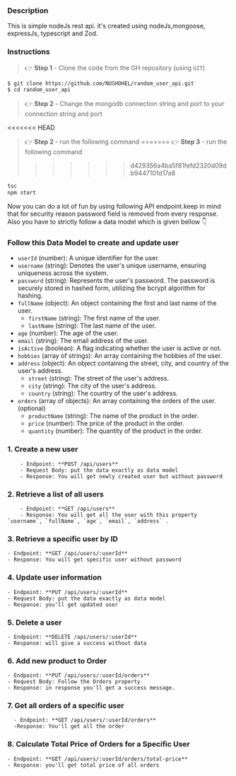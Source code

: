 ### Description

This is simple nodeJs rest api. it's created using nodeJs,mongoose, expressJs, typescript and Zod.

### Instructions

> 👉 **Step 1** - Clone the code from the GH repository (using `GIT`)

```bash
$ git clone https://github.com/NUSHOHEL/random_user_api.git
$ cd random_user_api
```
> 👉 **Step 2** - Change the mongodb connection string and port to your connection string and port

<<<<<<< HEAD
> 👉 **Step 2** - run the following command
=======
> 👉 **Step 3** - run the following command
>>>>>>> d429356a4ba5f81fefd2320d09db9447101d17a8

```bash
tsc
npm start
```
Now you can do a lot of fun by using following API endpoint.keep in mind that for security reason password field is removed from every response. Also you have to strictly follow a data model which is given bellow 👇

### Follow this Data Model to create and update user
- `userId` (number): A unique identifier for the user.
- `username` (string): Denotes the user's unique username, ensuring uniqueness across the system.
- `password` (string): Represents the user's password. The password is securely stored in hashed form, utilizing the bcrypt algorithm for hashing.
- `fullName` (object): An object containing the first and last name of the user.
    - `firstName` (string): The first name of the user.
    - `lastName` (string): The last name of the user.
- `age` (number): The age of the user.
- `email` (string): The email address of the user.
- `isActive` (boolean): A flag indicating whether the user is active or not.
- `hobbies` (array of strings): An array containing the hobbies of the user.
- `address` (object): An object containing the street, city, and country of the user's address.
    - `street` (string): The street of the user's address.
    - `city` (string): The city of the user's address.
    - `country` (string): The country of the user's address.
- `orders` (array of objects): An array containing the orders of the user.(optional)
    - `productName` (string): The name of the product in the order.
    - `price` (number): The price of the product in the order.
    - `quantity` (number): The quantity of the product in the order.

### 1. Create a new user

        - Endpoint: **POST /api/users**
        - Request Body: put the data exactly as data model
        - Response: You will get newly created user but without password

### 2. Retrieve a list of all users

        - Endpoint: **GET /api/users**
        - Response: You will get all the user with this property `username`, `fullName`, `age`, `email`, `address` .

### 3. Retrieve a specific user by ID

    - Endpoint: **GET /api/users/:userId**
    - Response: You will get specific user without password

### 4. Update user information

    - Endpoint: **PUT /api/users/:userId**
    - Request Body: put the data exactly as data model
    - Response: you'll get updated user 

### 5. Delete a user

    - Endpoint: **DELETE /api/users/:userId**
    - Response: will give a success without data

### 6. Add new product to Order
    - Endpoint: **PUT /api/users/:userId/orders**
    - Request Body: Follow the Orders property
    - Response: in response you'll get a success message.

 ### 7. Get all orders of a specific user
      - Endpoint: **GET /api/users/:userId/orders**
      -Response: You'll get all the order


### 8. **Calculate Total Price of Orders for a Specific User**

    - Endpoint: **GET /api/users/:userId/orders/total-price**
    - Response: you'll get total price of all orders
